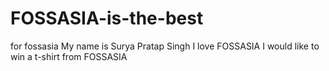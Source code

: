 # FOSSASIA-is-the-best
for fossasia
My name is Surya Pratap Singh
I love FOSSASIA
I would like to win a t-shirt from FOSSASIA
